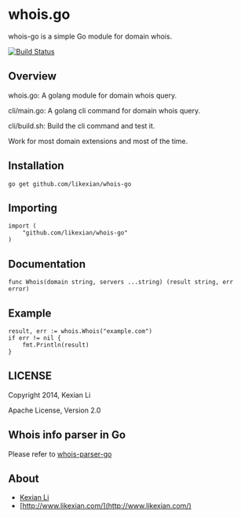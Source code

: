 # whois.go

whois-go is a simple Go module for domain whois.

[![Build Status](https://secure.travis-ci.org/likexian/whois-go.png)](https://secure.travis-ci.org/likexian/whois-go)

## Overview

whois.go: A golang module for domain whois query.

cli/main.go: A golang cli command for domain whois query.

cli/build.sh: Build the cli command and test it.

Work for most domain extensions and most of the time.

## Installation

    go get github.com/likexian/whois-go

## Importing

    import (
        "github.com/likexian/whois-go"
    )

## Documentation

    func Whois(domain string, servers ...string) (result string, err error)

## Example

    result, err := whois.Whois("example.com")
    if err != nil {
        fmt.Println(result)
    }

## LICENSE

Copyright 2014, Kexian Li

Apache License, Version 2.0

## Whois info parser in Go

Please refer to [whois-parser-go](https://github.com/likexian/whois-parser-go)

## About

- [Kexian Li](http://github.com/likexian)
- [http://www.likexian.com/](http://www.likexian.com/)
